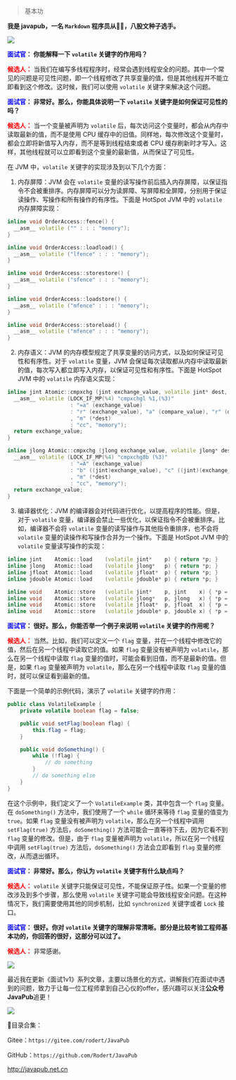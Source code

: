 > 基本功



**我是 javapub，一名 `Markdown` 程序员从👨‍💻，八股文种子选手。**


![](https://ghproxy.com/https://raw.githubusercontent.com/Rodert/javapub_oss/main/other/wechat-volatile.png?raw=true)


**<font color=blue>面试官</font>： 你能解释一下 `volatile` 关键字的作用吗？**

**<font color=red>候选人：</font>** 当我们在编写多线程程序时，经常会遇到线程安全的问题。其中一个常见的问题是可见性问题，即一个线程修改了共享变量的值，但是其他线程并不能立即看到这个修改。这时候，我们可以使用 `volatile` 关键字来解决这个问题。

**<font color=blue>面试官</font>： 非常好。那么，你能具体说明一下 `volatile` 关键字是如何保证可见性的吗？**

**<font color=red>候选人：</font>** 当一个变量被声明为 `volatile` 后，每次访问这个变量时，都会从内存中读取最新的值，而不是使用 CPU 缓存中的旧值。同样地，每次修改这个变量时，都会立即将新值写入内存，而不是等到线程结束或者 CPU 缓存刷新时才写入。这样，其他线程就可以立即看到这个变量的最新值，从而保证了可见性。

在 JVM 中，`volatile` 关键字的实现涉及到以下几个方面：

1. 内存屏障：JVM 会在 `volatile` 变量的读写操作前后插入内存屏障，以保证指令不会被重排序。内存屏障可以分为读屏障、写屏障和全屏障，分别用于保证读操作、写操作和所有操作的有序性。下面是 HotSpot JVM 中的 `volatile` 内存屏障实现：

```c++
inline void OrderAccess::fence() {
  __asm__ volatile ("" : : : "memory");
}

inline void OrderAccess::loadload() {
  __asm__ volatile ("lfence" : : : "memory");
}

inline void OrderAccess::storestore() {
  __asm__ volatile ("sfence" : : : "memory");
}

inline void OrderAccess::loadstore() {
  __asm__ volatile ("mfence" : : : "memory");
}

inline void OrderAccess::storeload() {
  __asm__ volatile ("mfence" : : : "memory");
}
```

2. 内存语义：JVM 的内存模型规定了共享变量的访问方式，以及如何保证可见性和有序性。对于 `volatile` 变量，JVM 会保证每次读取都从内存中读取最新的值，每次写入都立即写入内存，以保证可见性和有序性。下面是 HotSpot JVM 中的 `volatile` 内存语义实现：

```c++
inline jint Atomic::cmpxchg (jint exchange_value, volatile jint* dest, jint compare_value) {
  __asm__ volatile (LOCK_IF_MP(%4) "cmpxchgl %1,(%3)"
                    : "=a" (exchange_value)
                    : "r" (exchange_value), "a" (compare_value), "r" (dest)
                    , "m" (*dest)
                    : "cc", "memory");
  return exchange_value;
}

inline jlong Atomic::cmpxchg (jlong exchange_value, volatile jlong* dest, jlong compare_value) {
  __asm__ volatile (LOCK_IF_MP(%4) "cmpxchg8b (%3)"
                    : "=A" (exchange_value)
                    : "b" ((jint)exchange_value), "c" ((jint)(exchange_value >> 32)), "r" (dest)
                    , "m" (*dest)
                    : "cc", "memory");
  return exchange_value;
}
```

3. 编译器优化：JVM 的编译器会对代码进行优化，以提高程序的性能。但是，对于 `volatile` 变量，编译器会禁止一些优化，以保证指令不会被重排序。比如，编译器不会将 `volatile` 变量的读写操作与其他指令重排序，也不会将 `volatile` 变量的读操作和写操作合并为一个操作。下面是 HotSpot JVM 中的 `volatile` 变量读写操作的实现：

```c++
inline jint    Atomic::load    (volatile jint*    p) { return *p; }
inline jlong   Atomic::load    (volatile jlong*   p) { return *p; }
inline jfloat  Atomic::load    (volatile jfloat*  p) { return *p; }
inline jdouble Atomic::load    (volatile jdouble* p) { return *p; }

inline void    Atomic::store   (volatile jint*    p, jint    x) { *p = x; }
inline void    Atomic::store   (volatile jlong*   p, jlong   x) { *p = x; }
inline void    Atomic::store   (volatile jfloat*  p, jfloat  x) { *p = x; }
inline void    Atomic::store   (volatile jdouble* p, jdouble x) { *p = x; }
```

**<font color=blue>面试官</font>： 很好。那么，你能否举一个例子来说明 `volatile` 关键字的作用呢？**

**<font color=red>候选人：</font>** 当然。比如，我们可以定义一个 `flag` 变量，并在一个线程中修改它的值，然后在另一个线程中读取它的值。如果 `flag` 变量没有被声明为 `volatile`，那么在另一个线程中读取 `flag` 变量的值时，可能会看到旧值，而不是最新的值。但是，如果 `flag` 变量被声明为 `volatile`，那么在另一个线程中读取 `flag` 变量的值时，就可以保证看到最新的值。

下面是一个简单的示例代码，演示了 `volatile` 关键字的作用：

```java
public class VolatileExample {
    private volatile boolean flag = false;

    public void setFlag(boolean flag) {
        this.flag = flag;
    }

    public void doSomething() {
        while (!flag) {
            // do something
        }
        // do something else
    }
}
```

在这个示例中，我们定义了一个 `VolatileExample` 类，其中包含一个 `flag` 变量。在 `doSomething()` 方法中，我们使用了一个 `while` 循环来等待 `flag` 变量的值变为 `true`。如果 `flag` 变量没有被声明为 `volatile`，那么在另一个线程中调用 `setFlag(true)` 方法后，`doSomething()` 方法可能会一直等待下去，因为它看不到 `flag` 变量的修改。但是，由于 `flag` 变量被声明为 `volatile`，所以在另一个线程中调用 `setFlag(true)` 方法后，`doSomething()` 方法会立即看到 `flag` 变量的修改，从而退出循环。

**<font color=blue>面试官</font>： 非常好。那么，你认为 `volatile` 关键字有什么缺点吗？**

**<font color=red>候选人：</font>** `volatile` 关键字只能保证可见性，不能保证原子性。如果一个变量的修改涉及到多个步骤，那么使用 `volatile` 关键字可能会导致线程安全问题。在这种情况下，我们需要使用其他的同步机制，比如 `synchronized` 关键字或者 `Lock` 接口。

**<font color=blue>面试官</font>： 很好。你对 `volatile` 关键字的理解非常清晰。部分是比较考验工程师基本功的，你回答的很好，这部分可以过了。**

**<font color=red>候选人：</font>** 非常感谢。









![](https://ghproxy.com/https://raw.githubusercontent.com/Rodert/javapub_oss/main/other/10.jpg?raw=true)


最近我在更新《面试1v1》系列文章，主要以场景化的方式，讲解我们在面试中遇到的问题，致力于让每一位工程师拿到自己心仪的offer，感兴趣可以关注**公众号JavaPub**追更！


![](https://ghproxy.com/https://raw.githubusercontent.com/Rodert/javapub_oss/main/common/javapub-qr-code.png?raw=true)


🎁目录合集：

Gitee：`https://gitee.com/rodert/JavaPub`

GitHub：`https://github.com/Rodert/JavaPub`


<http://javapub.net.cn>


